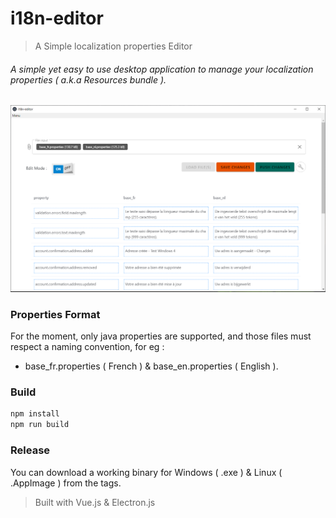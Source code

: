 # i18n-editor

> A Simple localization properties Editor

###### A simple yet easy to use desktop application to manage your localization properties ( a.k.a Resources bundle ). 

![Editor](i18n-image.PNG)


### Properties Format 

For the moment, only java properties are supported, and those files must respect a naming convention, for eg : 
 - base_fr.properties ( French ) & base_en.properties ( English ). 

### Build 

```bash
npm install 
npm run build 
```

### Release 

You can download a working binary  for Windows ( .exe )   & Linux ( .AppImage ) from the tags. 


> Built with Vue.js & Electron.js 

